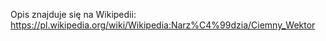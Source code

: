 Opis znajduje się na Wikipedii: https://pl.wikipedia.org/wiki/Wikipedia:Narz%C4%99dzia/Ciemny_Wektor